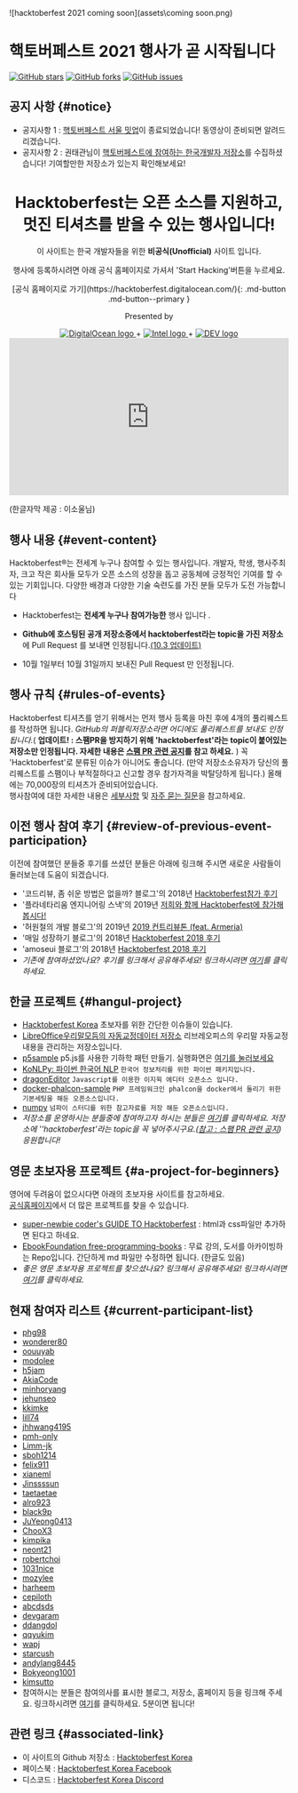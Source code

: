 <!-- ![hacktoberfest full logo](assets\Hacktoberfest_final_2color-10 copy.svg) -->
![hacktoberfest 2021 coming soon](assets\coming soon.png)
<h1>
      핵토버페스트 2021 행사가 곧 시작됩니다<br>
</h1>
      
      
[![GitHub stars](https://img.shields.io/github/stars/phg98/hacktoberfestkorea)](https://github.com/phg98/hacktoberfestkorea/stargazers)
[![GitHub forks](https://img.shields.io/github/forks/phg98/hacktoberfestkorea)](https://github.com/phg98/hacktoberfestkorea/network)
[![GitHub issues](https://img.shields.io/github/issues/phg98/hacktoberfestkorea)](https://github.com/phg98/hacktoberfestkorea/issues)

## 공지 사항 {#notice}
- 공지사항 1 : [핵토버페스트 서울 밋업](https://event-us.kr/hacktoberfestkorea/event/23432)이 종료되었습니다! 동영상이 준비되면 알려드리겠습니다.
- 공지사항 2 : 권태관님이 [핵토버페스트에 참여하는 한국개발자 저장소](https://github.com/taetaetae/hacktoberfest-korea-repo)를 수집하셨습니다! 기여할만한 저장소가 있는지 확인해보세요!
      
<center>
   <h1> Hacktoberfest는 오픈 소스를 지원하고, <br/> 멋진 티셔츠를 받을 수 있는 행사입니다! </h1>
   <p> 이 사이트는 한국 개발자들을 위한 <b>비공식(Unofficial)</b> 사이트 입니다. </p>
   <p> 행사에 등록하시려면 아래 공식 홈페이지로 가셔서 'Start Hacking'버튼을 누르세요. </p>
   [공식 홈페이지로 가기](https://hacktoberfest.digitalocean.com/){: .md-button .md-button--primary }
   <div class="presented-by">
      <p>Presented by</p>
      <a href="https://www.digitalocean.com">
      <img alt="DigitalOcean logo" class="header-do-logo" src="https://hacktoberfest.digitalocean.com/assets/DO-light-logo-fdb58b299fac857103d1466318e6936c1389094134ea35ae1b98c91a1be87d48.svg">
      </a> + 
      <a href="https://hacktoberfest.digitalocean.com/intel.pdf" download="">
      <img alt="Intel logo" class="header-intel-logo" src="https://hacktoberfest.digitalocean.com/assets/intel-light-logo-6203fc1df6b42f669b34fb3a0e2bdeeb30c97746ba731194e2a15adb7799ac08.svg">
      </a> + 
      <a href="https://github.com/forem/forem">
      <img alt="DEV logo" class="header-dev-logo" src="https://hacktoberfest.digitalocean.com/assets/dev-light-logo-f97e147f20a5643bafada9325ffc0c858c2372dc770113a30db9b1ebac4d66af.svg">
      </a>
   </div>
</center>

<style>.embed-container { position: relative; padding-bottom: 56.25%; height: 0; overflow: hidden; max-width: 100%; height: auto; } .embed-container iframe, .embed-container object, .embed-container embed { position: absolute; top: 0; left: 0; width: 100%; height: 100%; }</style><div class='embed-container'><iframe src='https://www.youtube.com/embed/b_0rjUNK5zY' frameborder='0' allowfullscreen></iframe></div>
<p>(한글자막 제공 : 이소울님)</p> 

## 행사 내용 {#event-content}

Hacktoberfest®는 전세계 누구나 참여할 수 있는 행사입니다. 개발자, 학생, 행사주최자, 크고 작은 회사들 모두가 오픈 소스의 성장을 돕고 공동체에 긍정적인 기여를 할 수 있는 기회입니다. 다양한 배경과 다양한 기술 숙련도를 가진 분들 모두가 도전 가능합니다

- Hacktoberfest는 **전세계 누구나 참여가능한** 행사 입니다 .

- **Github에 호스팅된 공개 저장소중에서 hacktoberfest라는 topic을 가진 저장소**에 Pull Request 를 보내면 인정됩니다.[(10.3 업데이트)](hacktoberfest_spam_update.md)

- 10월 1일부터 10월 31일까지 보내진 Pull Request 만 인정됩니다.

## 행사 규칙 {#rules-of-events}
Hacktoberfest 티셔츠를 얻기 위해서는 먼저 행사 등록을 마친 후에 4개의 풀리퀘스트를 작성하면 됩니다. _GitHub의 퍼블릭저장소라면 어디에도 풀리퀘스트를 보내도 인정됩니다._( **업데이트! : 스팸PR을 방지하기 위해 'hacktoberfest'라는 topic이 붙어있는 저장소만 인정됩니다. 자세한 내용은 [스팸 PR 관련 공지](https://www.hacktoberfestkorea.com/hacktoberfest_spam_update/)를 참고 하세요.** ) 꼭 'Hacktoberfest'로 분류된 이슈가 아니어도 좋습니다. (만약 저장소소유자가 당신의 풀리퀘스트를 스팸이나 부적절하다고 신고할 경우 참가자격을 박탈당하게 됩니다.) 올해에는 70,000장의 티셔츠가 준비되어있습니다.  
행사참여에 대한 자세한 내용은 [세부사항](details.md) 및 [자주 묻는 질문](faq.md)을 참고하세요.

## 이전 행사 참여 후기 {#review-of-previous-event-participation}

이전에 참여했던 분들중 후기를 쓰셨던 분들은 아래에 링크해 주시면 새로운 사람들이 둘러보는데 도움이 되겠습니다.

- '코드리뷰, 좀 쉬운 방법은 없을까? 블로그'의 2018년 [Hacktoberfest참가 후기](https://blog.naver.com/phg98/221374231575)
- '플라네타리움 엔지니어링 스낵'의 2019년 [저희와 함께 Hacktoberfest에 참가해봅시다!](https://snack.planetarium.dev/kor/2019/09/hacktoberfest/)
- '허원철의 개발 블로그'의 2019년 [2019 컨트리뷰톤 (feat. Armeria)](https://heowc.dev/2019/11/04/2019-contributon-feat-armeria/)
- '매일 성장하기 블로그'의 2018년 [Hacktoberfest 2018 후기](https://edykim.com/ko/post/hacktoberfest-2018/)
- 'amoseui 블로그'의 2018년 [Hacktoberfest 2018 후기](https://blog.amoseui.com/posts/hacktoberfest-2018)
- _기존에 참여하셨었나요? 후기를 링크해서 공유해주세요! 링크하시려면 [여기](https://github.com/phg98/hacktoberfestkorea/edit/master/docs/index.md)를 클릭하세요._

## 한글 프로젝트 {#hangul-project}

- [Hacktoberfest Korea](https://github.com/phg98/hacktoberfestkorea) 초보자를 위한 간단한 이슈들이 있습니다.
- [LibreOffice우리말모듬의 자동교정데이터 저장소](https://github.com/libreoffice-kr/autocorr_kr) 리브레오피스의 우리말 자동교정 내용을 관리하는 저장소입니다.
- [p5sample](https://github.com/phg98/phg98p5sample) p5.js를 사용한 기하학 패턴 만들기. 실행화면은 [여기를 눌러보세요](https://phg98.github.io/phg98p5sample/)
- [KoNLPy: 파이썬 한국어 NLP](https://github.com/konlpy/konlpy) `한국어 정보처리를 위한 파이썬 패키지입니다.`
- [dragonEditor](https://github.com/lovefields/dragonEditor) `Javascript를 이용한 이지윅 에디터 오픈소스 입니다.`
- [docker-phalcon-sample](https://github.com/lovefields/docker-phalcon-sample) `PHP 프레임워크인 phalcon을 docker에서 돌리기 위한 기본세팅을 해둔 오픈소스입니다.`
- [numpy](https://github.com/robertchoi/numpy_itple) `넘파이 스터디를 위한 참고자료를 저장 해둔 오픈소스입니다.`
- _저장소를 운영하시는 분들중에 참여하고자 하시는 분들은 [여기](https://github.com/phg98/hacktoberfestkorea/edit/master/docs/index.md)를 클릭하세요. 저장소에 ''hacktoberfest'라는 topic을 꼭 넣어주시구요.([참고 : 스팸 PR 관련 공지](https://www.hacktoberfestkorea.com/hacktoberfest_spam_update/)) 응원합니다!_
<!-- 가능하면 한글로 된 이슈에는 "핵토버페스트"라는 한글 라벨도 붙여주시면 찾기 좋을것 같습니다. -->
<!-- 저장소 운영하시는 분들은 다들 잘 아실테니까 설명 필요없을것 같은데, 혹시 초보자인데 등록하시려면 아래 내용대로만 하면 됩니다. -->
<!-- 기존 내용중 한 줄 복사하여 마지막줄에 붙여넣기 하신후 내용을 본인것에 맞게 수정해 주세요 -->
<!-- 수정이 끝나면 제일 아래에 Propose changes라는 녹색 버튼을 꾹 누르세요! -->
<!-- 수정하신 후에는 아래에 Propose changes라는 녹색 버튼을 꾹 누르세요! -->
<!-- 그럼 뭔가 복잡한 화면이 나오는데 또 다시 'Create Pull Request'라는 녹색 버튼을 꾹 누르세요! -->
<!-- 그럼 더 복잡한 화면이 나오는데.. 또 다시 'Create Pull Request'라는 녹색 버튼을 꾹 누르세요! -->
<!-- 그럼 뭔가 더 해야할 것 같은 화면이 나오는데, 안해도 됩니다. 사이트관리자가 승인하면 게시되구요, 링크가 깨진다던지 문제가 있다면 연락이 옵니다. -->


## 영문 초보자용 프로젝트 {#a-project-for-beginners}

영어에 두려움이 없으시다면 아래의 초보자용 사이트를 참고하세요.  
[공식홈페이지](https://hacktoberfest.digitalocean.com/)에서 더 많은 프로젝트를 찾을 수 있습니다.

- [super-newbie coder's GUIDE TO Hacktoberfest](https://emmalearnscode.github.io/guide-to-HF/index.html) : html과 css파일만 추가하면 된다고 하네요.
- [EbookFoundation free-programming-books](https://github.com/EbookFoundation/free-programming-books) : 무료 강의, 도서를 아카이빙하는 Repo입니다. 간단하게 md 파일만 수정하면 됩니다. (한글도 있음)
- _좋은 영문 초보자용 프로젝트를 찾으셨나요? 링크해서 공유해주세요! 링크하시려면 [여기](https://github.com/phg98/hacktoberfestkorea/edit/master/docs/index.md)를 클릭하세요._
<!-- 기존 내용중 한 줄 복사하여 마지막줄에 붙여넣기 하신후 내용을 본인것에 맞게 수정해 주세요 -->
<!-- 수정이 끝나면 제일 아래에 Propose changes라는 녹색 버튼을 꾹 누르세요! -->
<!-- 수정하신 후에는 아래에 Propose changes라는 녹색 버튼을 꾹 누르세요! -->
<!-- 그럼 뭔가 복잡한 화면이 나오는데 또 다시 'Create Pull Request'라는 녹색 버튼을 꾹 누르세요! -->
<!-- 그럼 더 복잡한 화면이 나오는데.. 또 다시 'Create Pull Request'라는 녹색 버튼을 꾹 누르세요! -->
<!-- 그럼 뭔가 더 해야할 것 같은 화면이 나오는데, 안해도 됩니다. 사이트관리자가 승인하면 게시되구요, 링크가 깨진다던지 문제가 있다면 연락이 옵니다. -->

## 현재 참여자 리스트 {#current-participant-list}
- [phg98](https://blog.naver.com/phg98/222101443689)
- [wonderer80](https://github.com/wonderer80)
- [oouuyab](https://github.com/oouuyab)
- [modolee](https://velog.io/@modolee/hacktoberfest-2020)
- [h5jam](https://github.com/h5jam)
- [AkiaCode](http://github.com/AkiaCode)
- [minhoryang](https://github.com/minhoryang)
- [jehunseo](https://github.com/jehunseo)
- [kkimke](https://github.com/kkimke)
- [lill74](https://github.com/lill74)
- [jhhwang4195](https://github.com/jhhwang4195)
- [pmh-only](https://github.com/pmh-only)
- [Limm-jk](https://limm-jk.tistory.com/26)
- [sboh1214](https://github.com/sboh1214)
- [felix911](https://github.com/soheekim911)
- [xianeml](https://github.com/xianeml)
- [Jinssssun](https://github.com/960813)
- [taetaetae](https://taetaetae.github.io)
- [alro923](https://github.com/alro923)
- [black9p](https://github.com/black9p)
- [JuYeong0413](https://github.com/JuYeong0413)
- [ChooX3](https://github.com/ChooX3)
- [kimpika](https://kimpika.tistory.com/140)
- [neont21](https://github.com/neont21)
- [robertchoi](https://github.com/robertchoi)
- [1031nice](https://github.com/1031nice)
- [mozylee](https://github.com/mozylee)
- [harheem](https://github.com/harheem)
- [cepiloth](https://github.com/cepiloth)
- [abcdsds](https://github.com/abcdsds)
- [devgaram](https://github.com/devgaram)
- [ddangdol](https://ddangdol.github.io/hands-on/)
- [qqyukim](https://github.com/QQyukim)
- [wapj](https://github.com/wapj)
- [starcush](https://github.com/Starcush)
- [andylang8445](https://github.com/andylang8445)
- [Bokyeong1001](https://github.com/Bokyeong1001)
- [kimsutto](https://github.com/kimsutto)
- 참여하시는 분들은 참여의사를 표시한 블로그, 저장소, 홈페이지 등을 링크해 주세요. 링크하시려면 [여기](https://github.com/phg98/hacktoberfestkorea/edit/master/docs/index.md)를 클릭하세요.  5분이면 됩니다!
<!-- 기존 내용중 한 줄 복사하여 마지막줄에 붙여넣기 하신후 내용을 본인것에 맞게 수정해 주세요 -->
<!-- 수정이 끝나면 제일 아래에 Propose changes라는 녹색 버튼을 꾹 누르세요! -->
<!-- 그럼 뭔가 복잡한 화면이 나오는데 또 다시 'Create Pull Request'라는 녹색 버튼을 꾹 누르세요! -->
<!-- 그럼 더 복잡한 화면이 나오는데.. 또 다시 'Create Pull Request'라는 녹색 버튼을 꾹 누르세요! -->
<!-- 그럼 뭔가 더 해야할 것 같은 화면이 나오는데, 안해도 됩니다. 사이트관리자가 승인하면 게시되구요, 링크가 깨진다던지 문제가 있다면 연락이 옵니다. -->

## 관련 링크 {#associated-link}

- 이 사이트의 Github 저장소 : [Hacktoberfest Korea](https://github.com/phg98/hacktoberfestkorea)
- 페이스북 : [Hacktoberfest Korea Facebook](https://www.facebook.com/groups/788404381916128/)
- 디스코드 : [Hacktoberfest Korea Discord](https://discord.com/invite/BD3V3NC)



